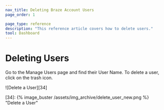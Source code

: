 ```yaml
---
nav_title: Deleting Braze Account Users
page_order: 1

page_type: reference
description: "This reference article covers how to delete users."
tool: Dashboard
---
```


# Deleting Users

 Go to the Manage Users page and find their User Name. To delete a user, click on the trash icon.

![Delete a User][34]

[34]: {% image_buster /assets/img_archive/delete_user_new.png %} "Delete a User"
